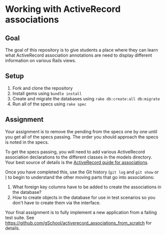 # Working with ActiveRecord associations

## Goal

The goal of this repository is to give students a place where they can learn what
ActiveRecord association annotations are need to display different information on various
Rails views.

## Setup

1. Fork and clone the repository
1. Install gems using `bundle install`
1. Create and migrate the databases using `rake db:create:all db:migrate`
1. Run all of the specs using `rake spec`

## Assignment

Your assignment is to remove the pending from the specs
one by one until you get all of the specs passing. The order you
should approach the specs is noted in the specs.

To get the specs passing, you will need to add various ActiveRecord
association declarations to the different classes in the models
directory. Your best source of details is the [ActiveRecord guide for
associations](http://guides.rubyonrails.org/association_basics.html).

Once you have completed this, use the Git history (`git log` and `git show` or )
to begin to understand the other moving
parts that go into associations:

1. What foreign key columns have to be added to create the associations in the database?
1. How to create objects in the database for use in test scenarios so you don't
have to create them via the interface.

Your final assignment is to fully implement a new application from a failing test suite.
See https://github.com/gSchool/activerecord_associations_from_scratch for details.